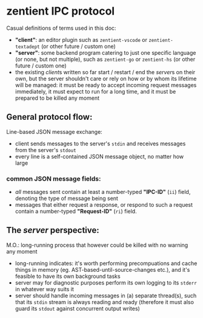 # zentient IPC protocol

Casual definitions of terms used in this doc:
- **"client"**: an editor plugin such as `zentient-vscode` or `zentient-textadept` (or other future / custom one)
- **"server"**: some backend program catering to just one specific language (or none, but not multiple), such as `zentient-go` or `zentient-hs` (or other future / custom one)
- the existing *client*s written so far start / restart / end the *server*s on their own, but the server shouldn't care or rely on how or by whom its lifetime will be managed: it must be ready to accept incoming request messages  immediately, it must expect to run for a long time, and it must be prepared to be killed any moment

## General protocol flow:

Line-based JSON message exchange:
- client sends messages to the server's `stdin` and receives messages from the server's `stdout`
- every line is a self-contained JSON message object, no matter how large

### common JSON message fields:

- _all_ messages sent contain at least a number-typed **"IPC-ID"** (`ii`) field, denoting the type of message being sent
- messages that either request a response, or respond to such a request contain a number-typed **"Request-ID"** (`ri`) field.

## The _server_ perspective:

M.O.: long-running process that however could be killed with no warning any moment
  - long-running indicates: it's worth performing precompuations and cache things in memory (eg. AST-based-until-source-changes etc.), and it's feasible to have its own background tasks
  - server may for diagnostic purposes perform its own logging to its `stderr` in whatever way suits it
  - server should handle incoming messages in (a) separate thread(s), such that its `stdin` stream is always reading and ready (therefore it must also guard its `stdout` against concurrent output writes)
